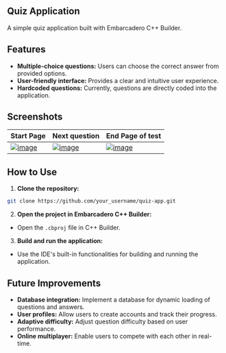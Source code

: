 ## Quiz Application

A simple quiz application built with Embarcadero C++ Builder.

## Features

* **Multiple-choice questions:** Users can choose the correct answer from provided options.
* **User-friendly interface:** Provides a clear and intuitive user experience.
* **Hardcoded questions:** Currently, questions are directly coded into the application.



## Screenshots

| Start Page | Next question | End Page of test |
|---|---|---|
| [![image](https://github.com/user-attachments/assets/a63628c5-ac13-49bf-8116-c2337560e5cd)](https://github.com/user-attachments/assets/a63628c5-ac13-49bf-8116-c2337560e5cd) | [![image](https://github.com/user-attachments/assets/0c51725a-d735-43dd-8511-62b7ba47d17f)](https://github.com/user-attachments/assets/0c51725a-d735-43dd-8511-62b7ba47d17f) | [![image](https://github.com/user-attachments/assets/c817fb94-e76c-4eb7-bcbc-cbb048687d74)](https://github.com/user-attachments/assets/c817fb94-e76c-4eb7-bcbc-cbb048687d74) |



## How to Use

1. **Clone the repository:**

```bash
git clone https://github.com/your_username/quiz-app.git
```

2. **Open the project in Embarcadero C++ Builder:**

* Open the `.cbproj` file in C++ Builder.

3. **Build and run the application:**

* Use the IDE's built-in functionalities for building and running the application.

## Future Improvements

* **Database integration:** Implement a database for dynamic loading of questions and answers.
* **User profiles:** Allow users to create accounts and track their progress.
* **Adaptive difficulty:** Adjust question difficulty based on user performance.
* **Online multiplayer:** Enable users to compete with each other in real-time.
